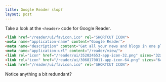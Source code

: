 ```yaml
---
title: Google Reader slop?
layout: post
---
```

Take a look at the `<header>` code for Google Reader.

```html
<link href="/reader/ui/favicon.ico" rel="SHORTCUT ICON">
<meta name="application-name" content="Google Reader">
<meta name="description" content="Get all your news and blogs in one place with Google Reader">
<meta name="application-url" content="/reader/view/">
<link rel="icon" href="/reader/ui/352024653-app-icon-32.png" sizes="32x32">
<link rel="icon" href="/reader/ui/3068170011-app-icon-64.png" sizes="64x64">
<link href="/reader/ui/favicon.ico" rel="SHORTCUT ICON">
```

Notice anything a bit redundant?
